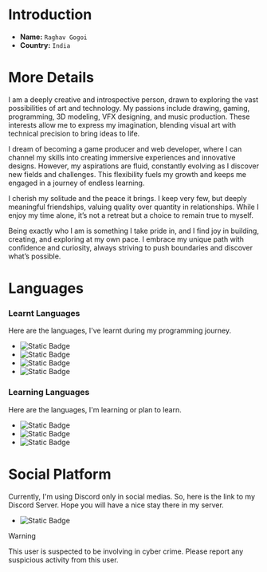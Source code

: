 # Introduction
- **Name:** `Raghav Gogoi`
- **Country:** `India`

# More Details
I am a deeply creative and introspective person, drawn to exploring the vast possibilities of art and technology. My passions include drawing, gaming, programming, 3D modeling, VFX designing, and music production. These interests allow me to express my imagination, blending visual art with technical precision to bring ideas to life.

I dream of becoming a game producer and web developer, where I can channel my skills into creating immersive experiences and innovative designs. However, my aspirations are fluid, constantly evolving as I discover new fields and challenges. This flexibility fuels my growth and keeps me engaged in a journey of endless learning.

I cherish my solitude and the peace it brings. I keep very few, but deeply meaningful friendships, valuing quality over quantity in relationships. While I enjoy my time alone, it’s not a retreat but a choice to remain true to myself.

Being exactly who I am is something I take pride in, and I find joy in building, creating, and exploring at my own pace. I embrace my unique path with confidence and curiosity, always striving to push boundaries and discover what’s possible.

# Languages
### Learnt Languages
Here are the languages, I've learnt during my programming journey.
- ![Static Badge](https://img.shields.io/badge/C_Language-white?style=for-the-badge&logo=C&logoColor=white&labelColor=black&color=white)
- ![Static Badge](https://img.shields.io/badge/C%2B%2B-white?style=for-the-badge&logo=C%2B%2B&logoColor=white&labelColor=black&color=white)
- ![Static Badge](https://img.shields.io/badge/Lua-white?style=for-the-badge&logo=Lua&logoColor=white&labelColor=black&color=Red)
- ![Static Badge](https://img.shields.io/badge/Java-red?style=for-the-badge&logoColor=white&labelColor=black&color=blue)
### Learning Languages
Here are the languages, I'm learning or plan to learn.
- ![Static Badge](https://img.shields.io/badge/Python-red?style=for-the-badge&logo=Python&logoColor=white&labelColor=black&color=blue)
- ![Static Badge](https://img.shields.io/badge/JavaScript-yellow?style=for-the-badge&logo=JavaScript&logoColor=white&labelColor=black)
- ![Static Badge](https://img.shields.io/badge/Node.js-green?style=for-the-badge&logo=Node.js&logoColor=white&labelColor=black)

# Social Platform
Currently, I'm using Discord only in social medias. So, here is the link to my Discord Server. Hope you will have a nice stay there in my server. 
- ![Static Badge](https://img.shields.io/badge/Join_Now!-red?style=flat&logo=Discord&logoColor=white&label=Discord&labelColor=black&color=crimson%20red&link=https%3A%2F%2Fdiscord.gg%2FBCBZVkAmCz)

> [!WARNING]
> This user is suspected to be involving in cyber crime. Please report any suspicious activity from this user.
